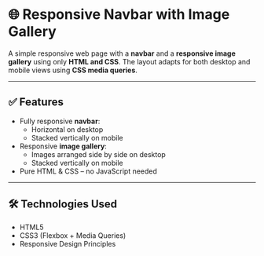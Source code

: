 # 🌐 Responsive Navbar with Image Gallery

A simple responsive web page with a **navbar** and a **responsive image gallery** using only **HTML and CSS**. The layout adapts for both desktop and mobile views using **CSS media queries**.

---

## ✅ Features

- Fully responsive **navbar**:
  - Horizontal on desktop
  - Stacked vertically on mobile
- Responsive **image gallery**:
  - Images arranged side by side on desktop
  - Stacked vertically on mobile
- Pure HTML & CSS – no JavaScript needed

---

## 🛠️ Technologies Used

- HTML5
- CSS3 (Flexbox + Media Queries)
- Responsive Design Principles



